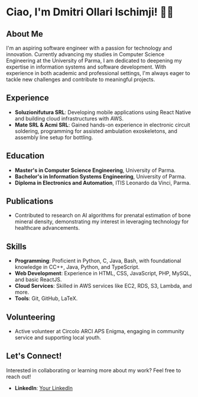 # Ciao, I'm Dmitri Ollari Ischimji! 👨‍💻

## About Me
I'm an aspiring software engineer with a passion for technology and innovation. Currently advancing my studies in Computer Science Engineering at the University of Parma, I am dedicated to deepening my expertise in information systems and software development. With experience in both academic and professional settings, I'm always eager to tackle new challenges and contribute to meaningful projects.

## Experience
- **Soluzionifutura SRL**: Developing mobile applications using React Native and building cloud infrastructures with AWS.
- **Mate SRL & Acmi SRL**: Gained hands-on experience in electronic circuit soldering, programming for assisted ambulation exoskeletons, and assembly line setup for bottling.

## Education
- **Master's in Computer Science Engineering**, University of Parma.
- **Bachelor's in Information Systems Engineering**, University of Parma.
- **Diploma in Electronics and Automation**, ITIS Leonardo da Vinci, Parma.

## Publications
- Contributed to research on AI algorithms for prenatal estimation of bone mineral density, demonstrating my interest in leveraging technology for healthcare advancements.

## Skills
- **Programming**: Proficient in Python, C, Java, Bash, with foundational knowledge in CC++, Java, Python, and TypeScript.
- **Web Development**: Experience in HTML, CSS, JavaScript, PHP, MySQL, and basic ReactJS.
- **Cloud Services**: Skilled in AWS services like EC2, RDS, S3, Lambda, and more.
- **Tools**: Git, GitHub, LaTeX.

## Volunteering
- Active volunteer at Circolo ARCI APS Enigma, engaging in community service and supporting local youth.

## Let's Connect!
Interested in collaborating or learning more about my work? Feel free to reach out!
- **LinkedIn**: [Your LinkedIn](https://www.linkedin.com/in/dmitri-ollari-ischimji-b728061a1)

